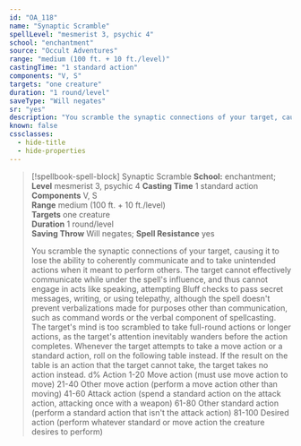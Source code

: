 ```yaml
---
id: "OA_118"
name: "Synaptic Scramble"
spellLevel: "mesmerist 3, psychic 4"
school: "enchantment"
source: "Occult Adventures"
range: "medium (100 ft. + 10 ft./level)"
castingTime: "1 standard action"
components: "V, S"
targets: "one creature"
duration: "1 round/level"
saveType: "Will negates"
sr: "yes"
description: "You scramble the synaptic connections of your target, causing it to lose the ability to coherently communicate and to take unintended actions when it meant to perform others. The target cannot effectively communicate while under the spell's influence, and thus cannot engage in acts like speaking, attempting Bluff checks to pass secret messages, writing, or using telepathy, although the spell doesn't prevent verbalizations made for purposes other than communication, such as command words or the verbal component of spellcasting.  The target's mind is too scrambled to take full-round actions or longer actions, as the target's attention inevitably wanders before the action completes. Whenever the target attempts to take a move action or a standard action, roll on the following table instead. If the result on the table is an action that the target cannot take, the target takes no action instead.  d% Action  1-20 Move action (must use move action to move)  21-40 Other move action (perform a move action other than moving)  41-60 Attack action (spend a standard action on the attack action, attacking once with a weapon)  61-80 Other standard action (perform a standard action that isn't the attack action)  81-100 Desired action (perform whatever standard or move action the creature desires to perform)"
known: false
cssclasses:
  - hide-title
  - hide-properties
---
```


> [!spellbook-spell-block] Synaptic Scramble
> **School:** enchantment; **Level** mesmerist 3, psychic 4
> **Casting Time** 1 standard action  
> **Components** V, S  
> **Range** medium (100 ft. + 10 ft./level)  
> **Targets** one creature  
> **Duration** 1 round/level  
> **Saving Throw** Will negates; **Spell Resistance** yes
> 
> You scramble the synaptic connections of your target, causing it to lose the ability to coherently communicate and to take unintended actions when it meant to perform others. The target cannot effectively communicate while under the spell's influence, and thus cannot engage in acts like speaking, attempting Bluff checks to pass secret messages, writing, or using telepathy, although the spell doesn't prevent verbalizations made for purposes other than communication, such as command words or the verbal component of spellcasting.  The target's mind is too scrambled to take full-round actions or longer actions, as the target's attention inevitably wanders before the action completes. Whenever the target attempts to take a move action or a standard action, roll on the following table instead. If the result on the table is an action that the target cannot take, the target takes no action instead.  d% Action  1-20 Move action (must use move action to move)  21-40 Other move action (perform a move action other than moving)  41-60 Attack action (spend a standard action on the attack action, attacking once with a weapon)  61-80 Other standard action (perform a standard action that isn't the attack action)  81-100 Desired action (perform whatever standard or move action the creature desires to perform)